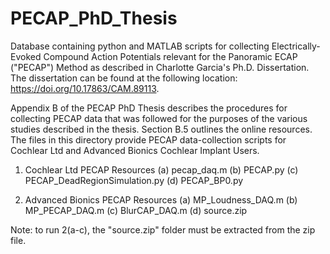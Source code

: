 # PECAP_PhD_Thesis
Database containing python and MATLAB scripts for collecting Electrically-Evoked Compound Action Potentials 
  relevant for the Panoramic ECAP ("PECAP") Method as described in Charlotte Garcia's Ph.D. Dissertation.
  The dissertation can be found at the following location: https://doi.org/10.17863/CAM.89113.

Appendix B of the PECAP PhD Thesis describes the procedures for collecting PECAP data that was followed for 
  the purposes of the various studies described in the thesis.
Section B.5 outlines the online resources. The files in this directory provide PECAP data-collection scripts 
  for Cochlear Ltd and Advanced Bionics Cochlear Implant Users.

1. Cochlear Ltd PECAP Resources
  (a) pecap_daq.m
  (b) PECAP.py
  (c) PECAP_DeadRegionSimulation.py
  (d) PECAP_BP0.py

2. Advanced Bionics PECAP Resources
  (a) MP_Loudness_DAQ.m
  (b) MP_PECAP_DAQ.m
  (c) BlurCAP_DAQ.m
  (d) source.zip
  
Note: to run 2(a-c), the "source.zip" folder must be extracted from the zip file.
